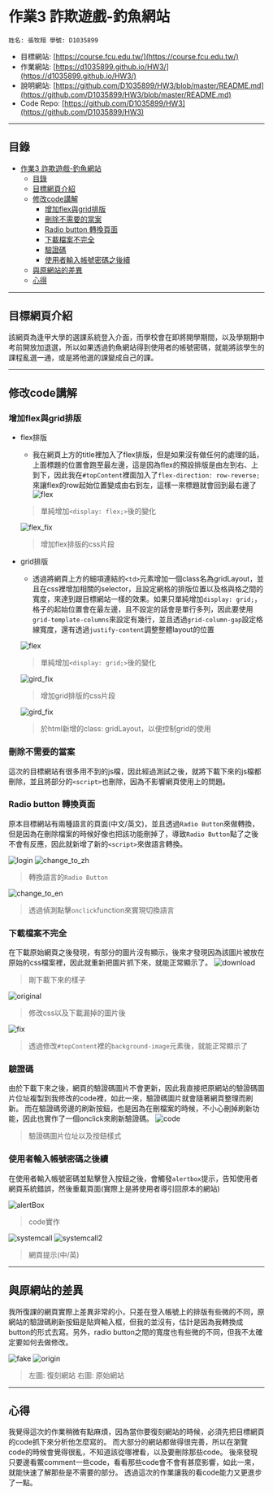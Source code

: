 ﻿# 作業3 詐欺遊戲-釣魚網站

`
姓名: 張牧翔
學號: D1035899
`

- 目標網站: [https://course.fcu.edu.tw/](https://course.fcu.edu.tw/)
- 作業網站: [https://d1035899.github.io/HW3/](https://d1035899.github.io/HW3/)
- 說明網站: [https://github.com/D1035899/HW3/blob/master/README.md](https://github.com/D1035899/HW3/blob/master/README.md)
- Code Repo: [https://github.com/D1035899/HW3](https://github.com/D1035899/HW3)

---

## 目錄

- [作業3 詐欺遊戲-釣魚網站](#作業3-詐欺遊戲-釣魚網站)
  - [目錄](#目錄)
  - [目標網頁介紹](#目標網頁介紹)
  - [修改code講解](#修改code講解)
    - [增加flex與grid排版](#增加flex與grid排版)
    - [刪除不需要的當案](#刪除不需要的當案)
    - [Radio button 轉換頁面](#radio-button-轉換頁面)
    - [下載檔案不完全](#下載檔案不完全)
    - [驗證碼](#驗證碼)
    - [使用者輸入帳號密碼之後續](#使用者輸入帳號密碼之後續)
  - [與原網站的差異](#與原網站的差異)
  - [心得](#心得)

---

## 目標網頁介紹

該網頁為逢甲大學的選課系統登入介面，而學校會在即將開學期間，以及學期期中考前開放加退選，所以如果透過釣魚網站得到使用者的帳號密碼，就能將該學生的課程亂選一通，或是將他選的課變成自己的課。

---

## 修改code講解

### 增加flex與grid排版

- flex排版

  - 我在網頁上方的title裡加入了flex排版，但是如果沒有做任何的處理的話，上面標題的位置會跑至最左邊，這是因為flex的預設排版是由左到右、上到下，因此我在`#topContent`裡面加入了`flex-direction: row-reverse;`來讓flex的row起始位置變成由右到左，這樣一來標題就會回到最右邊了
   ![flex](files/Images/flex.png)
  >單純增加`<display: flex;>`後的變化

   ![flex_fix](files/Images/flex_fix.png)
  >增加flex排版的css片段
- grid排版

  - 透過將網頁上方的細項連結的`<td>`元素增加一個class名為gridLayout，並且在css裡增加相關的selector，且設定網格的排版位置以及格與格之間的寬度，來達到跟目標網站一樣的效果。如果只單純增加`display: grid;`，格子的起始位置會在最左邊，且不設定的話會是單行多列，因此要使用`grid-template-columns`來設定有幾行，並且透過`grid-column-gap`設定格線寬度，還有透過`justify-content`調整整體layout的位置

   ![flex](files/Images/grid.png)
   >單純增加`<display: grid;>`後的變化

   ![gird_fix](files/Images/grid_fix.png)
   >增加grid排版的css片段

   ![gird_fix](files/Images/grid_class.png)
   >於html新增的class: gridLayout，以便控制grid的使用

### 刪除不需要的當案

這次的目標網站有很多用不到的js檔，因此經過測試之後，就將下載下來的js檔都刪除，並且將部分的`<script>`也刪除，因為不影響網頁使用上的問題。

### Radio button 轉換頁面

原本目標網站有兩種語言的頁面(中文/英文)，並且透過`Radio Button`來做轉換，但是因為在刪除檔案的時候好像也把該功能刪掉了，導致`Radio Button`點了之後不會有反應，因此就新增了新的`<script>`來做語言轉換。

![login](files/Images/login.png)
![change_to_zh](files/Images/change_to_zh.png)
>轉換語言的`Radio Button`

![change_to_en](files/Images/change_to_en.png)
>透過偵測點擊`onclick`function來實現切換語言

### 下載檔案不完全

在下載原始網頁之後發現，有部分的圖片沒有顯示，後來才發現因為該圖片被放在原始的css檔案裡，因此就重新把圖片抓下來，就能正常顯示了。
![download](files/Images/download.png)
>剛下載下來的樣子

![original](files/Images/original.png)
>修改css以及下載漏掉的圖片後

![fix](files/Images/fix.png)
>透過修改`#topContent`裡的`background-image`元素後，就能正常顯示了

### 驗證碼

由於下載下來之後，網頁的驗證碼圖片不會更新，因此我直接把原網站的驗證碼圖片位址複製到我修改的code裡，如此一來，驗證碼圖片就會隨著網頁整理而刷新。
而在驗證碼旁邊的刷新按鈕，也是因為在刪檔案的時候，不小心刪掉刷新功能，因此也實作了一個onclick來刷新驗證碼。
![code](files/Images/code.png)
>驗證碼圖片位址以及按鈕樣式

### 使用者輸入帳號密碼之後續

在使用者輸入帳號密碼並點擊登入按鈕之後，會觸發`alertbox`提示，告知使用者網頁系統錯誤，然後重載頁面(實際上是將使用者導引回原本的網站)

![alertBox](files/Images/alert_box.png)
>code實作

![systemcall](files/Images/systemcall.png)
![systemcall2](files/Images/systamcall2.png)
>網頁提示(中/英)

---

## 與原網站的差異

我所復課的網頁實際上差異非常的小，只差在登入帳號上的排版有些微的不同，原網站的驗證碼刷新按鈕是貼齊輸入框，但我的並沒有，估計是因為我轉換成button的形式去寫。另外，radio button之間的寬度也有些微的不同，但我不太確定要如何去做修改。

![fake](files/Images/fake.png)
![origin](files/Images/origin.png)

>左圖: 復刻網站
>右圖:  原始網站

---

## 心得

我覺得這次的作業稍微有點麻煩，因為當你要復刻網站的時候，必須先把目標網頁的code抓下來分析他怎麼寫的。
而大部分的網站都做得很完善，所以在瀏覽code的時候會覺得很亂，不知道該從哪裡看，以及要刪除那些code。
後來發現只要邊看鱉comment一些code，看看那些code會不會有甚麼影響，如此一來，就能快速了解那些是不需要的部分。
透過這次的作業讓我的看code能力又更進步了一點。
